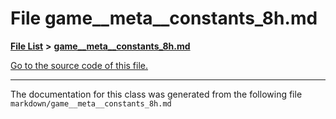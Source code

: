 
# File game\_\_meta\_\_constants\_8h.md


[**File List**](files.md) **>** [**game\_\_meta\_\_constants\_8h.md**](game____meta____constants__8h_8md.md)

[Go to the source code of this file.](game____meta____constants__8h_8md_source.md)



























------------------------------
The documentation for this class was generated from the following file `markdown/game__meta__constants_8h.md`